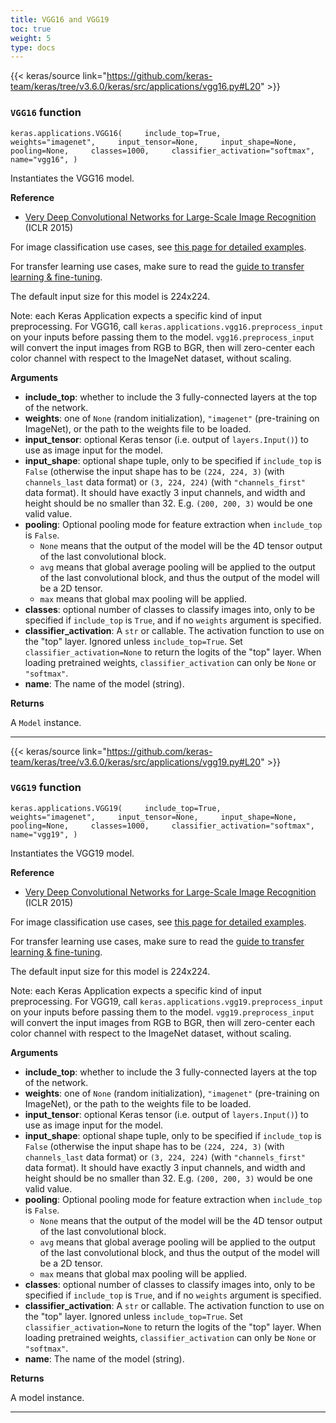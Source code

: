 ```yaml
---
title: VGG16 and VGG19
toc: true
weight: 5
type: docs
---
```


{{< keras/source link="https://github.com/keras-team/keras/tree/v3.6.0/keras/src/applications/vgg16.py#L20" >}}

### `VGG16` function

`keras.applications.VGG16(     include_top=True,     weights="imagenet",     input_tensor=None,     input_shape=None,     pooling=None,     classes=1000,     classifier_activation="softmax",     name="vgg16", )`

Instantiates the VGG16 model.

**Reference**

- [Very Deep Convolutional Networks for Large-Scale Image Recognition](https://arxiv.org/abs/1409.1556) (ICLR 2015)

For image classification use cases, see [this page for detailed examples](https://keras.io/api/applications/#usage-examples-for-image-classification-models).

For transfer learning use cases, make sure to read the [guide to transfer learning & fine-tuning](https://keras.io/guides/transfer_learning/).

The default input size for this model is 224x224.

Note: each Keras Application expects a specific kind of input preprocessing. For VGG16, call `keras.applications.vgg16.preprocess_input` on your inputs before passing them to the model. `vgg16.preprocess_input` will convert the input images from RGB to BGR, then will zero-center each color channel with respect to the ImageNet dataset, without scaling.

**Arguments**

- **include_top**: whether to include the 3 fully-connected layers at the top of the network.
- **weights**: one of `None` (random initialization), `"imagenet"` (pre-training on ImageNet), or the path to the weights file to be loaded.
- **input_tensor**: optional Keras tensor (i.e. output of `layers.Input()`) to use as image input for the model.
- **input_shape**: optional shape tuple, only to be specified if `include_top` is `False` (otherwise the input shape has to be `(224, 224, 3)` (with `channels_last` data format) or `(3, 224, 224)` (with `"channels_first"` data format). It should have exactly 3 input channels, and width and height should be no smaller than 32. E.g. `(200, 200, 3)` would be one valid value.
- **pooling**: Optional pooling mode for feature extraction when `include_top` is `False`.
  - `None` means that the output of the model will be the 4D tensor output of the last convolutional block.
  - `avg` means that global average pooling will be applied to the output of the last convolutional block, and thus the output of the model will be a 2D tensor.
  - `max` means that global max pooling will be applied.
- **classes**: optional number of classes to classify images into, only to be specified if `include_top` is `True`, and if no `weights` argument is specified.
- **classifier_activation**: A `str` or callable. The activation function to use on the "top" layer. Ignored unless `include_top=True`. Set `classifier_activation=None` to return the logits of the "top" layer. When loading pretrained weights, `classifier_activation` can only be `None` or `"softmax"`.
- **name**: The name of the model (string).

**Returns**

A `Model` instance.

---

{{< keras/source link="https://github.com/keras-team/keras/tree/v3.6.0/keras/src/applications/vgg19.py#L20" >}}

### `VGG19` function

`keras.applications.VGG19(     include_top=True,     weights="imagenet",     input_tensor=None,     input_shape=None,     pooling=None,     classes=1000,     classifier_activation="softmax",     name="vgg19", )`

Instantiates the VGG19 model.

**Reference**

- [Very Deep Convolutional Networks for Large-Scale Image Recognition](https://arxiv.org/abs/1409.1556) (ICLR 2015)

For image classification use cases, see [this page for detailed examples](https://keras.io/api/applications/#usage-examples-for-image-classification-models).

For transfer learning use cases, make sure to read the [guide to transfer learning & fine-tuning](https://keras.io/guides/transfer_learning/).

The default input size for this model is 224x224.

Note: each Keras Application expects a specific kind of input preprocessing. For VGG19, call `keras.applications.vgg19.preprocess_input` on your inputs before passing them to the model. `vgg19.preprocess_input` will convert the input images from RGB to BGR, then will zero-center each color channel with respect to the ImageNet dataset, without scaling.

**Arguments**

- **include_top**: whether to include the 3 fully-connected layers at the top of the network.
- **weights**: one of `None` (random initialization), `"imagenet"` (pre-training on ImageNet), or the path to the weights file to be loaded.
- **input_tensor**: optional Keras tensor (i.e. output of `layers.Input()`) to use as image input for the model.
- **input_shape**: optional shape tuple, only to be specified if `include_top` is `False` (otherwise the input shape has to be `(224, 224, 3)` (with `channels_last` data format) or `(3, 224, 224)` (with `"channels_first"` data format). It should have exactly 3 input channels, and width and height should be no smaller than 32. E.g. `(200, 200, 3)` would be one valid value.
- **pooling**: Optional pooling mode for feature extraction when `include_top` is `False`.
  - `None` means that the output of the model will be the 4D tensor output of the last convolutional block.
  - `avg` means that global average pooling will be applied to the output of the last convolutional block, and thus the output of the model will be a 2D tensor.
  - `max` means that global max pooling will be applied.
- **classes**: optional number of classes to classify images into, only to be specified if `include_top` is `True`, and if no `weights` argument is specified.
- **classifier_activation**: A `str` or callable. The activation function to use on the "top" layer. Ignored unless `include_top=True`. Set `classifier_activation=None` to return the logits of the "top" layer. When loading pretrained weights, `classifier_activation` can only be `None` or `"softmax"`.
- **name**: The name of the model (string).

**Returns**

A model instance.

---
